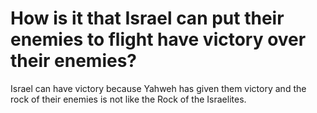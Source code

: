 # How is it that Israel can put their enemies to flight have victory over their enemies?

Israel can have victory because Yahweh has given them victory and the rock of their enemies is not like the Rock of the Israelites.
